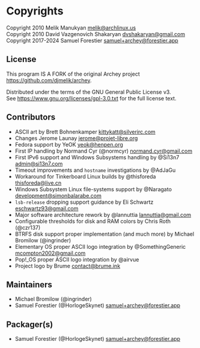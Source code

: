 # Copyrights

Copyright 2010 Melik Manukyan <melik@archlinux.us>  
Copyright 2010 David Vazgenovich Shakaryan <dvshakaryan@gmail.com>  
Copyright 2017-2024 Samuel Forestier <samuel+archey@forestier.app>

## License

This program IS A FORK of the original Archey project <https://github.com/djmelik/archey>.

Distributed under the terms of the GNU General Public License v3.  
See <https://www.gnu.org/licenses/gpl-3.0.txt> for the full license text.

## Contributors

* ASCII art by Brett Bohnenkamper <kittykatt@silverirc.com>
* Changes Jerome Launay <jerome@projet-libre.org>
* Fedora support by YeOK <yeok@henpen.org>
* First IP handling by Normand Cyr (@normcyr) <normand.cyr@gmail.com>
* First IPv6 support and Windows Subsystems handling by @Si13n7 <admin@si13n7.com>
* Timeout improvements and `hostname` investigations by @AdJaGu
* Workaround for Tinkerboard Linux builds by @thisforeda <thisforeda@live.cn>
* Windows Subsystem Linux file-systems support by @Naragato <development@simonbalarabe.com>
* `lsb-release` dropping support guidance by Eli Schwartz <eschwartz93@gmail.com>
* Major software architecture rework by @lannuttia <lannuttia@gmail.com>
* Configurable thresholds for disk and RAM colors by Chris Roth (@czr137)
* BTRFS disk support proper implementation (and much more) by Michael Bromilow (@ingrinder)
* Elementary OS proper ASCII logo integration by @SomethingGeneric <mcompton2002@gmail.com>
* Pop!\_OS proper ASCII logo integration by @airvue
* Project logo by Brume <contact@brume.ink>

## Maintainers

* Michael Bromilow (@ingrinder)
* Samuel Forestier (@HorlogeSkynet) <samuel+archey@forestier.app>

## Packager(s)

* Samuel Forestier (@HorlogeSkynet) <samuel+archey@forestier.app>
